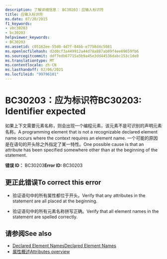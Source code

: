```yaml
---
description: 了解详细信息： BC30203：应输入标识符
title: 应输入标识符
ms.date: 07/20/2015
f1_keywords:
- vbc30203
- bc30203
helpviewer_keywords:
- BC30203
ms.assetid: c05162ee-55d0-4d7f-84bb-e7758d4c5081
ms.openlocfilehash: d2d0cf3a449912a44d78a887ab09f4ee69659fb6
ms.sourcegitcommit: ddf7edb67715a5b9a45e3dd44536dabc153c1de0
ms.translationtype: MT
ms.contentlocale: zh-CN
ms.lasthandoff: 02/06/2021
ms.locfileid: "99796101"
---
```

# <a name="bc30203-identifier-expected"></a><span data-ttu-id="954e6-103">BC30203：应为标识符</span><span class="sxs-lookup"><span data-stu-id="954e6-103">BC30203: Identifier expected</span></span>

<span data-ttu-id="954e6-104">如果上下文需要元素名称，则会出现一个编程元素，该元素不是可识别的声明元素名称。</span><span class="sxs-lookup"><span data-stu-id="954e6-104">A programming element that is not a recognizable declared element name occurs where the context requires an element name.</span></span> <span data-ttu-id="954e6-105">一个可能的原因是在语句的开头除之外指定了某一特性。</span><span class="sxs-lookup"><span data-stu-id="954e6-105">One possible cause is that an attribute has been specified somewhere other than at the beginning of the statement.</span></span>

 <span data-ttu-id="954e6-106">**错误 ID：** BC30203</span><span class="sxs-lookup"><span data-stu-id="954e6-106">**Error ID:** BC30203</span></span>

## <a name="to-correct-this-error"></a><span data-ttu-id="954e6-107">更正此错误</span><span class="sxs-lookup"><span data-stu-id="954e6-107">To correct this error</span></span>

- <span data-ttu-id="954e6-108">验证语句中的所有属性都位于开头。</span><span class="sxs-lookup"><span data-stu-id="954e6-108">Verify that any attributes in the statement are all placed at the beginning.</span></span>

- <span data-ttu-id="954e6-109">验证语句中的所有元素名称拼写正确。</span><span class="sxs-lookup"><span data-stu-id="954e6-109">Verify that all element names in the statement are spelled correctly.</span></span>

## <a name="see-also"></a><span data-ttu-id="954e6-110">请参阅</span><span class="sxs-lookup"><span data-stu-id="954e6-110">See also</span></span>

- [<span data-ttu-id="954e6-111">Declared Element Names</span><span class="sxs-lookup"><span data-stu-id="954e6-111">Declared Element Names</span></span>](../../programming-guide/language-features/declared-elements/declared-element-names.md)
- [<span data-ttu-id="954e6-112">属性概述</span><span class="sxs-lookup"><span data-stu-id="954e6-112">Attributes overview</span></span>](../../programming-guide/concepts/attributes/index.md)
